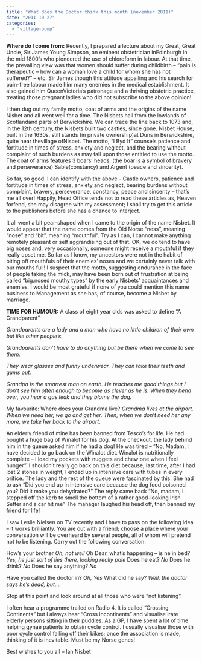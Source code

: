 ```yaml
---
title: "What does the Doctor think this month (november 2011)"
date: "2011-10-27"
categories: 
  - "village-pump"
---
```


**Where do I come from:** Recently, I prepared a lecture about my Great, Great Uncle, Sir James Young Simpson, an eminent obstetrician inEdinburgh in the mid 1800’s who pioneered the use of chloroform in labour. At that time, the prevailing view was that women should suffer during childbirth – “pain is therapeutic – how can a woman love a child for whom she has not suffered?” – etc. Sir James though this attitude appalling and his search for pain-free labour made him many enemies in the medical establishment. It also gained him QueenVictoria’s patronage and a thriving obstetric practice, treating those pregnant ladies who did not subscribe to the above opinion!

I then dug out my family motto, coat of arms and the origins of the name Nisbet and all went well for a time. The Nisbets hail from the lowlands of Scotlandand parts of Berwickshire. We can trace the line back to 1073 and, in the 12th century, the Nisbets built two castles, since gone. Nisbet House, built in the 1630s, still stands (in private ownership)at Duns in Berwickshire, quite near thevillage ofNisbet. The motto, “I Byd It” counsels patience and fortitude in times of stress, anxiety and neglect, and the bearing without complaint of such burdens as may fall upon those entitled to use the motto. The coat of arms features 3 boars’ heads, (the boar is a symbol of bravery and perseverance) Sable(constancy) and Argent (peace and sincerity).

So far, so good. I can identify with the above – Castle owners, patience and fortitude in times of stress, anxiety and neglect, bearing burdens without complaint, bravery, perseverance, constancy, peace and sincerity – that’s me all over! Happily, Head Office tends not to read these articles as, Heaven forfend, she may disagree with my assessment; I shall try to get this article to the publishers before she has a chance to interject.

It all went a bit pear-shaped when I came to the origin of the name Nisbet. It would appear that the name comes from the Old Norse “ness”, meaning “nose” and “bit”, meaning “mouthful”. Try as I can, I cannot make anything remotely pleasant or self aggrandising out of that. OK, we do tend to have big noses and, very occasionally, someone might receive a mouthful if they really upset me. So far as I know, my ancestors were not in the habit of biting off mouthfuls of their enemies’ noses and we certainly never talk with our mouths full! I suspect that the motto, suggesting endurance in the face of people taking the mick, may have been born out of frustration at being called “big.nosed mouthy types” by the early Nisbets’ acquaintances and enemies. I would be most grateful if none of you could mention this name business to Management as she has, of course, become a Nisbet by marriage.

**TIME FOR HUMOUR:** A class of eight year olds was asked to define “A Grandparent”

_Grandparents are a lady and a man who have no little children of their own but like other people’s._

_Grandparents don’t have to do anything but be there when we come to see them._

_They wear glasses and funny underwear. They can take their teeth and gums out._

_Grandpa is the smartest man on earth. He teaches me good things but I don’t see him often enough to become as clever as he is. When they bend over, you hear a gas leak and they blame the dog._

My favourite: Where does your Grandma live? _Grandma lives at the airport. When we need her, we go and get her. Then, when we don’t need her any more, we take her back to the airport._

An elderly friend of mine has been banned from Tesco’s for life. He had bought a huge bag of Winalot for his dog. At the checkout, the lady behind him in the queue asked him if he had a dog! He was tired – “No, Madam, I have decided to go back on the Winalot diet. Winalot is nutritionally complete – I load my pockets with nuggets and chew one when I feel hunger”. I shouldn’t really go back on this diet because, last time, after I had lost 2 stones in weight, I ended up in intensive care with tubes in every orifice. The lady and the rest of the queue were fascinated by this. She had to ask “Did you end up in intensive care because the dog food poisoned you? Did it make you dehydrated?” The reply came back “No, madam, I stepped off the kerb to smell the bottom of a rather good-looking Irish Setter and a car hit me” The manager laughed his head off, then banned my friend for life!

I saw Leslie Nielsen on TV recently and I have to pass on the following idea – it works brilliantly. You are out with a friend; choose a place where your conversation will be overheard by several people, all of whom will pretend not to be listening. Carry out the following conversation:

How’s your brother _Oh, not well_ Oh Dear, what’s happening – is he in bed? _Yes, he just sort of lies there, looking really pale_ Does he eat? _No_ Does he drink? _No_ Does he say anything? _No_

Have you called the doctor in? _Oh, Yes_ What did he say? _Well, the doctor says he’s dead, but…._

Stop at this point and look around at all those who were “not listening”.

I often hear a programme trailed on Radio 4. It is called “Crossing Continents” but I always hear “Cross incontinents” and visualise irate elderly persons sitting in their puddles. As a GP, I have spent a lot of time helping gynae patients to obtain cycle control. I usually visualise those with poor cycle control falling off their bikes; once the association is made, thinking of it is inevitable. Must be my Norse genes!

Best wishes to you all – Ian Nisbet
